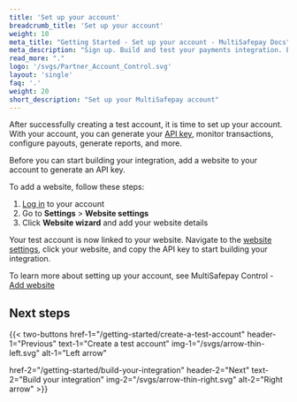 ```yaml
---
title: 'Set up your account'
breadcrumb_title: 'Set up your account'
weight: 10
meta_title: "Getting Started - Set up your account - MultiSafepay Docs"
meta_description: "Sign up. Build and test your payments integration. Explore our products and services. Use our API Reference, SDKs, and wrappers. Get support."
read_more: "."
logo: '/svgs/Partner_Account_Control.svg'
layout: 'single'
faq: '.'
weight: 20
short_description: "Set up your MultiSafepay account"
---
```


After successfully creating a test account, it is time to set up your account. With your account, you can generate your [API key](/faq/general/multisafepay-glossary/#api-key), monitor transactions, configure payouts, generate reports, and more. 

Before you can start building your integration, add a website to your account to generate an API key.

To add a website, follow these steps:

1. [Log in](https://testmerchant.multisafepay.com) to your account
2. Go to **Settings** > **Website settings**
3. Click **Website wizard** and add your website details

Your test account is now linked to your website. Navigate to the [website settings](https://testmerchant.multisafepay.com/sites), click your website, and copy the API key to start building your integration.

To learn more about setting up your account, see MultiSafepay Control - [Add website](/tools/multisafepay-control/add-website)

## Next steps

{{< two-buttons
href-1="/getting-started/create-a-test-account" header-1="Previous" text-1="Create a test account" img-1="/svgs/arrow-thin-left.svg" alt-1="Left arrow" 

href-2="/getting-started/build-your-integration" header-2="Next" text-2="Build your integration" img-2="/svgs/arrow-thin-right.svg" alt-2="Right arrow" >}}